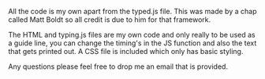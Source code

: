 All the code is my own apart from the typed.js file. This was made by a chap called Matt Boldt so all credit is due to him for that
framework.

The HTML and typing.js files are my own code and only really to be used as a guide line, you can change the timing's in the JS function
and also the text that gets printed out. A CSS file is included which only has basic styling.

Any questions please feel free to drop me an email that is provided.
